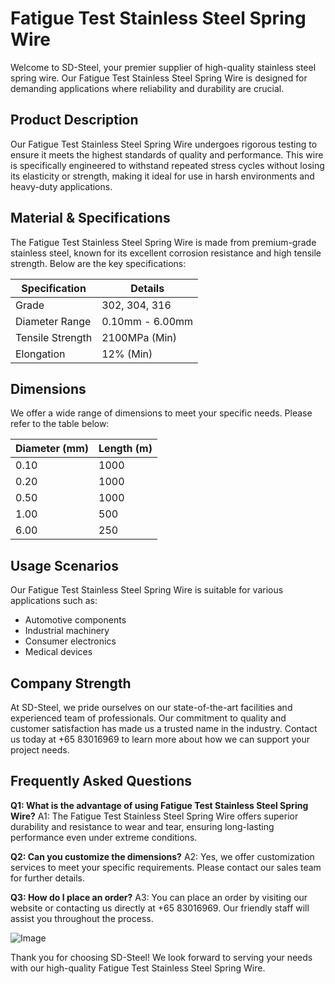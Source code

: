 # Fatigue Test Stainless Steel Spring Wire

Welcome to SD-Steel, your premier supplier of high-quality stainless steel spring wire. Our Fatigue Test Stainless Steel Spring Wire is designed for demanding applications where reliability and durability are crucial.

## Product Description
Our Fatigue Test Stainless Steel Spring Wire undergoes rigorous testing to ensure it meets the highest standards of quality and performance. This wire is specifically engineered to withstand repeated stress cycles without losing its elasticity or strength, making it ideal for use in harsh environments and heavy-duty applications.

## Material & Specifications
The Fatigue Test Stainless Steel Spring Wire is made from premium-grade stainless steel, known for its excellent corrosion resistance and high tensile strength. Below are the key specifications:

| Specification        | Details                           |
|----------------------|-----------------------------------|
| Grade                | 302, 304, 316                     |
| Diameter Range       | 0.10mm - 6.00mm                   |
| Tensile Strength     | 2100MPa (Min)                     |
| Elongation           | 12% (Min)                         |

## Dimensions
We offer a wide range of dimensions to meet your specific needs. Please refer to the table below:

| Diameter (mm) | Length (m) |
|---------------|------------|
| 0.10          | 1000       |
| 0.20          | 1000       |
| 0.50          | 1000       |
| 1.00          | 500        |
| 6.00          | 250        |

## Usage Scenarios
Our Fatigue Test Stainless Steel Spring Wire is suitable for various applications such as:
- Automotive components
- Industrial machinery
- Consumer electronics
- Medical devices

## Company Strength
At SD-Steel, we pride ourselves on our state-of-the-art facilities and experienced team of professionals. Our commitment to quality and customer satisfaction has made us a trusted name in the industry. Contact us today at +65 83016969 to learn more about how we can support your project needs.

## Frequently Asked Questions
**Q1: What is the advantage of using Fatigue Test Stainless Steel Spring Wire?**
A1: The Fatigue Test Stainless Steel Spring Wire offers superior durability and resistance to wear and tear, ensuring long-lasting performance even under extreme conditions.

**Q2: Can you customize the dimensions?**
A2: Yes, we offer customization services to meet your specific requirements. Please contact our sales team for further details.

**Q3: How do I place an order?**
A3: You can place an order by visiting our website or contacting us directly at +65 83016969. Our friendly staff will assist you throughout the process.

![Image](https://github.com/user-attachments/assets/2567258e-e124-4816-932d-1809bd27ef0b)

Thank you for choosing SD-Steel! We look forward to serving your needs with our high-quality Fatigue Test Stainless Steel Spring Wire.